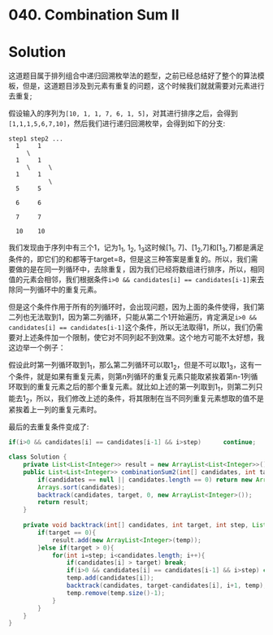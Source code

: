 # 040. Combination Sum II

# Solution

这道题目属于排列组合中递归回溯枚举法的题型，之前已经总结好了整个的算法模板，但是，这道题目涉及到元素有重复的问题，这个时候我们就就需要对元素进行去重复;

假设输入的序列为`[10, 1, 1, 7, 6, 1, 5]`，对其进行排序之后，会得到`[1,1,1,5,6,7,10]`，然后我们进行递归回溯枚举，会得到如下的分支:

```
step1 step2 ...
  1		1
     \
  1		1
	 \	   \
  1		1
		   \
  5		5

  6		6

  7		7

  10	10
```

我们发现由于序列中有三个1，记为$1_1$, $1_2$, $1_3$这时候[$1_1$, 7]、[$1_2$,7]和[$1_3,7$]都是满足条件的，即它们的和都等于target=8，但是这三种答案是重复的。所以，我们需要做的是在同一列循环中，去除重复，因为我们已经将数组进行排序，所以，相同值的元素会相邻，我们根据条件`i>0 && candidates[i] == candidates[i-1]`来去除同一列循环中的重复元素。

但是这个条件作用于所有的列循环时，会出现问题，因为上面的条件使得，我们第二列也无法取到1，因为第二列循环，只能从第二个1开始遍历，肯定满足`i>0 && candidates[i] == candidates[i-1]`这个条件，所以无法取得1，所以，我们仍需要对上述条件加一个限制，使它对不同列起不到效果。这个地方可能不太好想，我这边举一个例子：

假设此时第一列循环取到$1_1$，那么第二列循环可以取$1_2$，但是不可以取$1_3$，这有一个条件，就是如果有重复元素，则第n列循环的重复元素只能取紧挨着第n-1列循环取到的重复元素之后的那个重复元素。就比如上述的第一列取到$1_1$，则第二列只能去$1_2$，所以，我们修改上述的条件，将其限制在当不同列重复元素想取的值不是紧挨着上一列的重复元素时。

最后的去重复条件变成了:

```java
if(i>0 && candidates[i] == candidates[i-1] && i>step) 	   continue;
```

```java
class Solution {
    private List<List<Integer>> result = new ArrayList<List<Integer>>();
    public List<List<Integer>> combinationSum2(int[] candidates, int target) {
        if(candidates == null || candidates.length == 0) return new ArrayList<List<Integer>>();
        Arrays.sort(candidates);
        backtrack(candidates, target, 0, new ArrayList<Integer>());
        return result;
    }
    
    private void backtrack(int[] candidates, int target, int step, List<Integer> temp){
        if(target == 0){
            result.add(new ArrayList<Integer>(temp));
        }else if(target > 0){
            for(int i=step; i<candidates.length; i++){
                if(candidates[i] > target) break;
                if(i>0 && candidates[i] == candidates[i-1] && i>step) continue;
                temp.add(candidates[i]);
                backtrack(candidates, target-candidates[i], i+1, temp);
                temp.remove(temp.size()-1);
            }   
        }
    }
}
```
